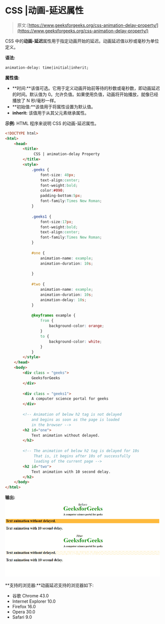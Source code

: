 # CSS |动画-延迟属性

> 原文:[https://www.geeksforgeeks.org/css-animation-delay-property/](https://www.geeksforgeeks.org/css-animation-delay-property/)

CSS 中的**动画-延迟**属性用于指定动画开始的延迟。动画延迟值以秒或毫秒为单位定义。

**语法:**

```html
animation-delay: time|initial|inherit;
```

**属性值:**

*   **时间:**该值可选。它用于定义动画开始前等待的秒数或毫秒数，即动画延迟的时间。默认值为 0。允许负值。如果使用负值，动画将开始播放，就像已经播放了 N 秒/毫秒一样。
*   **初始值:**该值用于将属性设置为默认值。
*   **inherit:** 该值用于从其父元素继承属性。

**示例:** HTML 程序来说明 CSS 的动画-延迟属性。

```html
<!DOCTYPE html> 
<html> 
    <head> 
        <title>
             CSS | animation-delay Property
        </title>
        <style> 
            .geeks { 
                font-size: 40px; 
                text-align:center; 
                font-weight:bold; 
                color:#090; 
                padding-bottom:5px; 
                font-family:Times New Roman; 
            } 

            .geeks1 { 
                font-size:17px; 
                font-weight:bold; 
                text-align:center; 
                font-family:Times New Roman; 
            } 

            #one { 
                animation-name: example; 
                animation-duration: 10s; 

            } 

            #two { 
                animation-name: example; 
                animation-duration: 10s; 
                animation-delay: 10s; 
            } 

            @keyframes example { 
                from { 
                    background-color: orange; 
                } 
                to { 
                    background-color: white; 
                } 
            } 
        </style> 
    </head> 
    <body> 
        <div class = "geeks">
            GeeksforGeeks
        </div> 

        <div class = "geeks1">
            A computer science portal for geeks
        </div> 

        <!-- Animation of below h2 tag is not delayed
            and begins as soon as the page is loaded 
            in the browser -->
        <h2 id="one">
            Text animation without delayed.
        </h2> 

        <!-- The animation of below h2 tag is delayed for 10s
             That is, it begins after 10s of successfully 
             loading of the current page -->
        <h2 id="two">
            Text animation with 10 second delay.
        </h2> 
    </body> 
</html>                                    
```

**输出:**
![animation delay](img/9b21965cb037dba1e40ace269f5dec6f.png)

**支持的浏览器:**动画延迟支持的浏览器如下:

*   谷歌 Chrome 43.0
*   Internet Explorer 10.0
*   Firefox 16.0
*   Opera 30.0
*   Safari 9.0